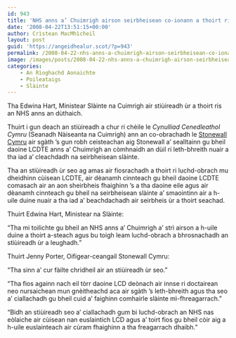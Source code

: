 ```yaml
---
id: 943
title: 'NHS anns a’ Chuimrigh airson seirbheisean co-ionann a thoirt ris a’ choimhearsnachd LCDTE'
date: '2008-04-22T13:51:15+00:00'
author: Crìstean MacMhìcheil
layout: post
guid: 'https://angeidhealur.scot/?p=943'
permalink: /2008-04-22-nhs-anns-a-chuimrigh-airson-seirbheisean-co-ionann-a-thoirt-ris-a-choimhearsnachd-lcdte/
image: /images/posts/2008-04-22-nhs-anns-a-chuimrigh-airson-seirbheisean-co-ionann-a-thoirt-dhan-a-choimhearsnachd-lcdte.webp
categories:
    - An Rìoghachd Aonaichte
    - Poileataigs
    - Slàinte
---
```


Tha Edwina Hart, Ministear Slàinte na Cuimrigh air stiùireadh ùr a thoirt ris an NHS anns an dùthaich.

Thuirt i gun deach an stiùireadh a chur ri chèile le *Cynulliad Cenedleathol Cymru* (Seanadh Nàiseanta na Cuimrigh) ann an co-obrachadh le [Stonewall Cymru](http://www.stonewallcymru.org.uk/ "Làrach-lìn Stonewall Cymru") air sgàth ’s gun robh ceisteachan aig Stonewall a’ sealltainn gu bheil daoine LCDTE anns a’ Chuimrigh an còmhnaidh an dùil ri leth-bhreith nuair a tha iad a’ cleachdadh na seirbheisean slàinte.

Tha an stiùireadh ùr seo ag amas air fiosrachadh a thoirt ri luchd-obrach mu dheidhinn cùisean LCDTE, air dèanamh cinnteach gu bheil daoine LCDTE comasach air an aon sheirbheis fhaighinn ’s a tha daoine eile agus air dèanamh cinnteach gu bheil na seirbheisean slàinte a’ smaointinn air a h-uile duine nuair a tha iad a’ beachdachadh air seirbheis ùr a thoirt seachad.

Thuirt Edwina Hart, Ministear na Slàinte:

“Tha mi toilichte gu bheil an NHS anns a’ Chuimrigh a’ strì airson a h-uile duine a thoirt a-steach agus bu toigh leam luchd-obrach a bhrosnachadh an stiùireadh ùr a leughadh.”

Thuirt Jenny Porter, Oifigear-ceangail Stonewall Cymru:

“Tha sinn a’ cur fàilte chridheil air an stiùireadh ùr seo.”

“Tha fios againn nach eil tòrr daoine LCD deònach air innse ri doctairean neo nursaichean mun gnèitheachd aca air sgàth ’s leth-bhreith agus tha seo a’ ciallachadh gu bheil cuid a’ faighinn comhairle slàinte mì-fhreagarrach.”

“Bidh an stiùireadh seo a’ ciallachadh gum bi luchd-obrach an NHS nas eòlaiche air cùisean nan euslaintich LCD agus a’ toirt fios gu bheil còir aig a h-uile euslainteach air cùram fhaighinn a tha freagarrach dhaibh.”
